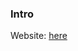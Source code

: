 ### **Intro**

Website: [here](https://sites.math.washington.edu/~ddrusv/crs/Math_516_2021/MATH516)

